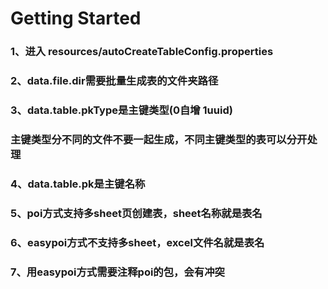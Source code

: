 # Getting Started
### 1、进入 resources/autoCreateTableConfig.properties
### 2、data.file.dir需要批量生成表的文件夹路径
### 3、data.table.pkType是主键类型(0自增 1uuid)
### 主键类型分不同的文件不要一起生成，不同主键类型的表可以分开处理
### 4、data.table.pk是主键名称
### 5、poi方式支持多sheet页创建表，sheet名称就是表名
### 6、easypoi方式不支持多sheet，excel文件名就是表名
### 7、用easypoi方式需要注释poi的包，会有冲突